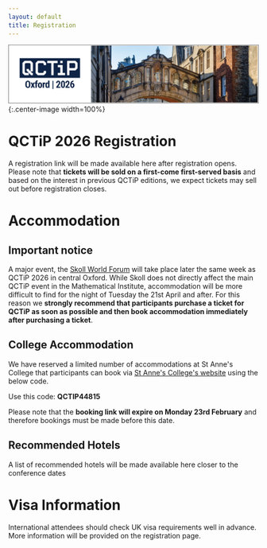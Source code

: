 ```yaml
---
layout: default
title: Registration
---
```


![Oxford Bridge of Sighs](assets/images/cover.png){:.center-image width=100%}

# QCTiP 2026 Registration

A registration link will be made available here after registration opens. Please note that **tickets will be sold on a first-come first-served basis**
and based on the interest in previous QCTiP editions, we expect tickets may sell out before registration closes.


# Accommodation

## Important notice

A major event, the [Skoll World Forum](https://skoll.org/) will take place later the same week as QCTiP 2026 in central Oxford.
While Skoll does not directly affect the main QCTiP event in the Mathematical Institute, accommodation will be more difficult to find
for the night of Tuesday the 21st April and after. For this reason we **strongly recommend that participants purchase a ticket for QCTiP as soon as possible
and then book accommodation immediately after purchasing a ticket**. 


## College Accommodation

We have reserved a limited number of accommodations at St Anne's College that participants can book via
[St Anne's College's website](https://www.st-annes.ox.ac.uk/conferences-bb/accommodation/book-conference/) using the below code.

Use this code: **QCTIP44815**
 
Please note that the **booking link will expire on Monday 23rd February** and therefore bookings must be made before this date.

## Recommended Hotels

A list of recommended hotels will be made available here closer to the conference dates


# Visa Information

International attendees should check UK visa requirements well in advance. More information will be provided on the registration page.

